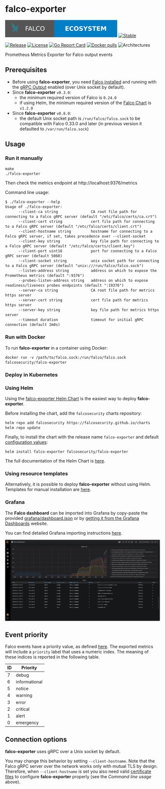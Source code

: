 # falco-exporter

[![Falco Ecosystem Repository](https://github.com/falcosecurity/evolution/blob/main/repos/badges/falco-ecosystem-blue.svg)](https://github.com/falcosecurity/evolution/blob/main/REPOSITORIES.md#ecosystem-scope) [![Stable](https://img.shields.io/badge/status-stable-brightgreen?style=for-the-badge)](https://github.com/falcosecurity/evolution/blob/main/REPOSITORIES.md#stable)

[![Release](https://img.shields.io/github/release/falcosecurity/falco-exporter.svg?style=flat-square)](https://github.com/falcosecurity/falco-exporter/releases/latest)
[![License](https://img.shields.io/github/license/falcosecurity/falco-exporter?style=flat-square)](LICENSE)
[![Go Report Card](https://goreportcard.com/badge/github.com/falcosecurity/falco-exporter?style=flat-square)](https://goreportcard.com/report/github.com/falcosecurity/falco-exporter)
[![Docker pulls](https://img.shields.io/docker/pulls/falcosecurity/falco-exporter?style=flat-square)](https://hub.docker.com/r/falcosecurity/falco-exporter)
![Architectures](https://img.shields.io/badge/ARCHS-x86__64%7Caarch64-blueviolet?style=flat-square)

Prometheus Metrics Exporter for Falco output events

## Prerequisites

- Before using **falco-exporter**, you need [Falco installed](https://falco.org/docs/getting-started/installation/) and running with the [gRPC Output](https://falco.org/docs/grpc/) enabled (over Unix socket by default).
- Since **falco-exporter** `v0.3.0`: 
  - the minimum required version of Falco is `0.24.0`
  - if using Helm, the minimum required version of the [Falco Chart](https://github.com/falcosecurity/charts/tree/master/falco) is `v1.2.0`
- Since **falco-exporter** `v0.8.0`:
  - the default Unix socket path is `/run/falco/falco.sock` to be compatible with Falco 0.33.0 and later (in previous version it defaulted to `/var/run/falco.sock`)

## Usage

### Run it manually

```shell
make
./falco-exporter
```
Then check the metrics endpoint at http://localhost:9376/metrics

Command line usage:
```
$ ./falco-exporter --help
Usage of ./falco-exporter:
      --client-ca string               CA root file path for connecting to a Falco gRPC server (default "/etc/falco/certs/ca.crt")
      --client-cert string             cert file path for connecting to a Falco gRPC server (default "/etc/falco/certs/client.crt")
      --client-hostname string         hostname for connecting to a Falco gRPC server, if set, takes precedence over --client-socket
      --client-key string              key file path for connecting to a Falco gRPC server (default "/etc/falco/certs/client.key")
      --client-port uint16             port for connecting to a Falco gRPC server (default 5060)
      --client-socket string           unix socket path for connecting to a Falco gRPC server (default "unix:///run/falco/falco.sock")
      --listen-address string          address on which to expose the Prometheus metrics (default ":9376")
      --probes-listen-address string   address on which to expose readiness/liveness probes endpoints (default ":19376")
      --server-ca string               CA root file path for metrics https server
      --server-cert string             cert file path for metrics https server
      --server-key string              key file path for metrics https server
      --timeout duration               timeout for initial gRPC connection (default 2m0s)
```

### Run with Docker

To run **falco-exporter** in a container using Docker:

```shell
docker run -v /path/to/falco.sock:/run/falco/falco.sock falcosecurity/falco-exporter
```

### Deploy in Kubernetes

### Using Helm

Using the [falco-exporter Helm Chart](https://github.com/falcosecurity/charts/tree/master/falco-exporter) is the easiest way to deploy **falco-exporter**.

Before installing the chart, add the `falcosecurity` charts repository:

```shell
helm repo add falcosecurity https://falcosecurity.github.io/charts
helm repo update
```

Finally, to install the chart with the release name `falco-exporter` and default [configuration values](https://github.com/falcosecurity/charts/blob/master/falco-exporter/values.yaml):

```shell
helm install falco-exporter falcosecurity/falco-exporter
```

The full documentation of the Helm Chart is [here](https://github.com/falcosecurity/charts/tree/master/falco-exporter).

### Using resource templates

Alternatively, it is possible to deploy **falco-exporter** without using Helm. Templates for manual installation are [here](deploy/k8s/falco-exporter).

### Grafana

The **Falco dashboard** can be imported into Grafana by copy-paste the provided [grafana/dashboard.json](grafana/dashboard.json) or by [getting it from the Grafana Dashboards](https://grafana.com/grafana/dashboards/11914) website.

You can find detailed Grafana importing instructions [here](https://grafana.com/docs/reference/export_import/).

![Falco dashboard](https://github.com/falcosecurity/falco-exporter/raw/master/grafana/preview.png)

## Event priority

Falco events have a priority value, as defined [here](https://github.com/falcosecurity/falco/blob/b76420fe471f8af220d742543637b5aae02ee556/userspace/engine/falco_common.h#L82-L89).
The exported metrics will include a `priority` label that uses a numeric index. The meaning of these indices is reported in the following table.

| ID  | Priority      |
| --- | ------------- |
| 7   | debug         |
| 6   | informational |
| 5   | notice        |
| 4   | warning       |
| 3   | error         |
| 2   | critical      |
| 1   | alert         |
| 0   | emergency     |

## Connection options

**falco-exporter** uses gRPC over a Unix socket by default. 

You may change this behavior by setting `--client-hostname`. Note that the Falco gRPC server over the network works only with mutual TLS by design. Therefore, when `--client-hostname` is set  you also need valid [certificate files](https://falco.org/docs/grpc/#certificates) to configure **falco-exporter** properly (see the *Command line usage* above).
